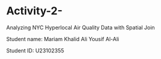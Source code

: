 # Activity-2-
Analyzing NYC Hyperlocal Air Quality Data with Spatial Join

Student name: Mariam Khalid Ali Yousif Al-Ali

Student ID: U23102355
